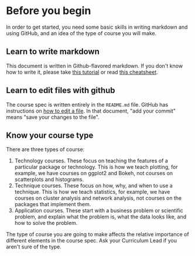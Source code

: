 # Before you begin

In order to get started, you need some basic skills in writing markdown and using GitHub, and an idea of the type of course you will make.

## Learn to write markdown

This document is written in Github-flavored markdown. If you don't know how to write it, please take [this tutorial](https://www.markdowntutorial.com) or read [this cheatsheet](https://github.com/adam-p/markdown-here/wiki/Markdown-Cheatsheet).

## Learn to edit files with github

The course spec is written entirely in the `README.md` file. GitHub has instructions on [how to edit a file](https://help.github.com/articles/editing-files-in-your-repository). In that document, "add your commit" means "save your changes to the file".

## Know your course type

There are three types of course:

1. Technology courses. These focus on teaching the features of a particular package or technology. This is how we teach plotting, for example, we have courses on ggplot2 and Bokeh, not courses on scatterplots and histograms.
1. Technique courses. These focus on how, why, and when to use a technique. This is how we teach statistics, for example, we have courses on cluster analysis and network analysis, not courses on the packages that implement them.
1. Application courses. These start with a business problem or scientific problem, and explain what the problem is, what the data looks like, and how to solve the problem.

The type of course you are going to make affects the relative importance of different elements in the course spec. Ask your Curriculum Lead if you aren't sure of the type.
